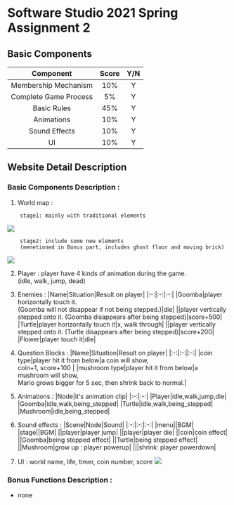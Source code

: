 # Software Studio 2021 Spring Assignment 2

## Basic Components
|Component|Score|Y/N|
|:-:|:-:|:-:|
|Membership Mechanism|10%|Y|
|Complete Game Process|5%|Y|
|Basic Rules|45%|Y|
|Animations|10%|Y|
|Sound Effects|10%|Y|
|UI|10%|Y|

## Website Detail Description

### Basic Components Description : 
1. World map : 
    
``` 
    stage1: mainly with traditional elements 
```
    
![](https://i.imgur.com/erfNUyU.png)
    
``` 
    stage2: include some new elements
    (menetioned in Bonus part, includes ghost floor and moving brick)
```
![](https://i.imgur.com/lIkT6Aj.png)

2. Player : 
    player have 4 kinds of animation during the game.\
    (idle, walk, jump, dead)
3. Enemies : 
    |Name|Situation|Result on player|
    |:-:|:-:|:-:|
    |Goomba|player horizontally touch it. <br> (Goomba will not disappear if not being stepped.)|die|
    ||player vertically stepped onto it. (Goomba disappears after being stepped)|score+500|
    |Turtle|player  horizontally touch it|x, walk through|
    ||player vertically stepped onto it. (Turtle disappears after being stepped)|score+200|
    |Flower|player touch it|die|
4. Question Blocks : 
    |Name|Situation|Result on player|
    |:-:|:-:|:-:|
    |coin type|player hit it from below|a coin will show, <br> coin+1, score+100 |
    |mushroom type|player hit it from below|a mushroom will show, <br>Mario grows bigger for 5 sec, then shrink back to normal.|
    
5. Animations : 
    |Node|it's animation clip|
    |:-:|:-:|
    |Player|idle,walk,jump,die|
    |Goomba|idle,walk,being_stepped|
    |Turtle|idle,walk,being_stepped|
    |Mushroom|idle,being_stepped|
    
6. Sound effects : 
    |Scene|Node|Sound|
    |:-:|:-:|:-:|
    |menu||BGM|
    |stage||BGM|
    ||player|player jump|
    ||player|player die|
    ||coin|coin effect|
    ||Goomba|being stepped effect|
    ||Turtle|being stepped effect|
    ||Mushroom|grow up : player powerup|
    |||shrink: player powerdown|
    
7. UI : 
    world name, life, timer, coin number, score
    ![](https://i.imgur.com/sXqZMCm.png)


### Bonus Functions Description : 
- none